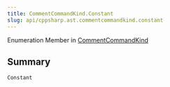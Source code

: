```yaml
---
title: CommentCommandKind.Constant
slug: api/cppsharp.ast.commentcommandkind.constant
---
```

Enumeration Member in [CommentCommandKind](/api/cppsharp/ast/commentcommandkind)

## Summary



```csharp
Constant
```

